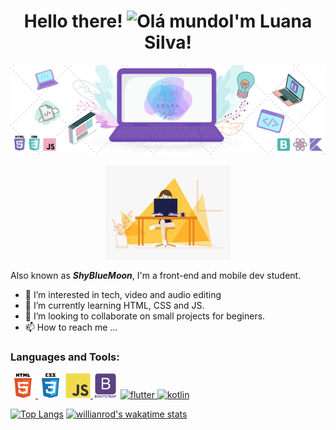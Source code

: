 
<h1 style="text-align:center"> Hello there! <img src="http://static.skaip.org/img/emoticons/180x180/f6fcff/vulcansalute.gif" alt="Olá mundo" width="30px">I'm Luana Silva!</h1>


<p align="center">
<img src="https://raw.githubusercontent.com/ShyBlueMoon/ShyBlueMoon/main/BANNER.png" alt="Banner com meu logotipo." width="1200"/></p>


<p align="center">
  <a href="https://dribbble.com/daniserpa/" target="_blank"> <img src="https://raw.githubusercontent.com/ShyBlueMoon/ShyBlueMoon/main/hi_girl.gif" alt="Image by Daniela Serpa" width="200"/></a>



<p> Also known as <b><em>ShyBlueMoon</em></b>, I'm a front-end and mobile dev student.</p>

<p>
<ul>
  <li> 👀 I’m interested in tech, video and audio editing</li>
  <li> 🌱 I’m currently learning HTML, CSS and JS.</li>
  <li>💞️ I’m looking to collaborate on small projects for beginers.</li>
  <li>📫 How to reach me ...</li>
</ul>
</p>


<h3><b>Languages and Tools:</b></h3>
<p align="left">
  <a href="https://www.w3.org/html/" target="_blank"> <img src="https://raw.githubusercontent.com/devicons/devicon/master/icons/html5/html5-original-wordmark.svg" alt="html5" width="40" height="40"/> </a>
  <a href="https://www.w3schools.com/css/" target="_blank"> <img src="https://raw.githubusercontent.com/devicons/devicon/master/icons/css3/css3-original-wordmark.svg" alt="css3" width="40" height="40"/></a>
  <a href="https://developer.mozilla.org/en-US/docs/Web/JavaScript" target="_blank"> <img src="https://raw.githubusercontent.com/devicons/devicon/master/icons/javascript/javascript-original.svg" alt="javascript" width="40" height="40"/> </a>
  <a href="https://getbootstrap.com" target="_blank"> <img src="https://raw.githubusercontent.com/devicons/devicon/master/icons/bootstrap/bootstrap-plain-wordmark.svg" alt="bootstrap" width="40" height="40"/></a>
  <a href="https://flutter.dev" target="_blank"> <img src="https://www.vectorlogo.zone/logos/flutterio/flutterio-icon.svg" alt="flutter" width="40" height="40"/> </a>
  <a href="https://kotlinlang.org" target="_blank"> <img src="https://www.vectorlogo.zone/logos/kotlinlang/kotlinlang-icon.svg" alt="kotlin" width="40" height="40"/> </a>
</p>


[![Top Langs](https://github-readme-stats.vercel.app/api/top-langs/?username=shybluemoon&layout=compact&theme=buefy)](https://github.com/anuraghazra/github-readme-stats)
[![willianrod's wakatime stats](https://github-readme-stats.vercel.app/api/wakatime?username=ShyBlueMoon&layout=compact&theme=buefy)](https://github.com/anuraghazra/github-readme-stats)

<!---
ShyBlueMoon/ShyBlueMoon is a ✨ special ✨ repository because its `README.md` (this file) appears on your GitHub profile.
You can click the Preview link to take a look at your changes.
--->
